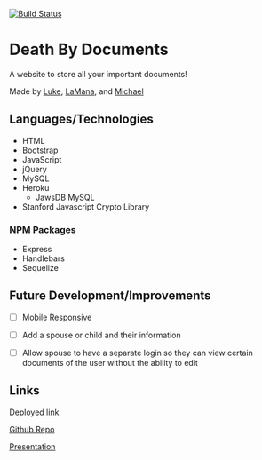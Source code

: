 [![Build Status](https://travis-ci.com/LMBoyle/project2.svg?branch=master)](https://travis-ci.com/LMBoyle/project2)

# Death By Documents

A website to store all your important documents!

Made by [Luke](https://github.com/LMBoyle), [LaMana](https://github.com/lamanaml), and [Michael](https://github.com/nightslife)

## Languages/Technologies 
* HTML
* Bootstrap
* JavaScript
* jQuery
* MySQL
* Heroku
  * JawsDB MySQL
* Stanford Javascript Crypto Library

### NPM Packages
* Express
* Handlebars
* Sequelize

## Future Development/Improvements
- [ ] Mobile Responsive
- [ ] Add a spouse or child and their information
- [ ] Allow spouse to have a separate login so they can view certain documents of the user without the ability to edit


## Links

[Deployed link](https://project2-llmj.herokuapp.com/)

[Github Repo](https://github.com/LMBoyle/project2)

[Presentation](https://docs.google.com/presentation/d/e/2PACX-1vS5a7SNDTG42BTLpl3OPuyDWFO3RRZNlAqLUvID-WTwufSTsYLBGRKVBHEqvHUT0kiGx6Me5Lem9W7Q/pub?start=false&loop=false&delayms=3000)
